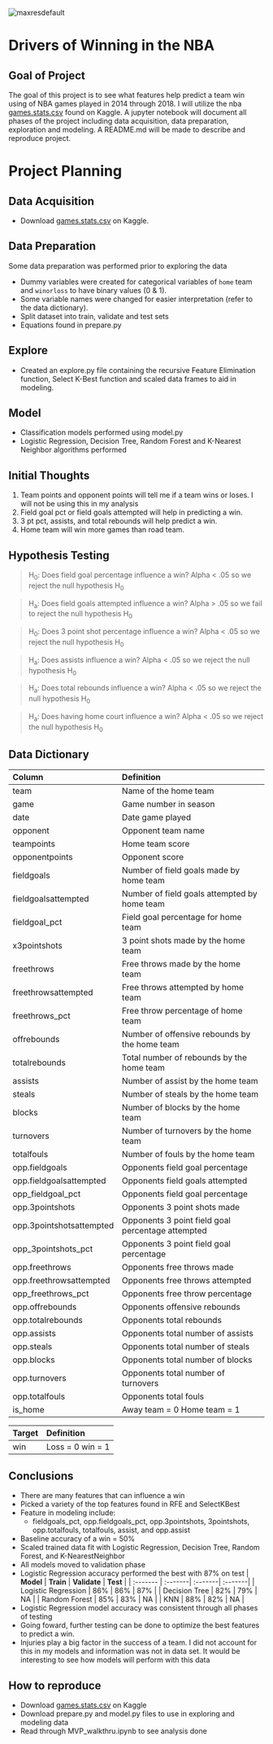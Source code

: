 ![maxresdefault](https://user-images.githubusercontent.com/62911364/100548752-211a6c00-3234-11eb-949c-38d71486c989.jpg)
# Drivers of Winning in the NBA

## Goal of Project
The goal of this project is to see what features help predict a team win using of NBA games played in 2014 through 2018. I will utilize the nba [games.stats.csv](https://www.kaggle.com/ionaskel/nba-games-stats-from-2014-to-2018) found on Kaggle. A jupyter notebook will document all phases of the project including data acquisition, data preparation, exploration and modeling. A README.md will be made to describe and reproduce project.

# Project Planning
  
## Data Acquisition
- Download [games.stats.csv](https://www.kaggle.com/ionaskel/nba-games-stats-from-2014-to-2018) on Kaggle.

## Data Preparation
Some data preparation was performed prior to exploring the data 
- Dummy variables were created for categorical variables of ```home``` team and ```winorloss``` to have binary values (0 & 1).   
- Some variable names were changed for easier interpretation (refer to the data dictionary).
- Split dataset into train, validate and test sets
- Equations found in prepare.py

## Explore
- Created an explore.py file containing the recursive Feature Elimination function, Select K-Best function and scaled data frames to aid in modeling.

## Model
- Classification models performed using model.py
- Logistic Regression, Decision Tree, Random Forest and K-Nearest Neighbor algorithms performed

## Initial Thoughts
1. Team points and opponent points will tell me if a team wins or loses. I will not be using this in my analysis
2. Field goal pct or field goals attempted will help in predicting a win.
3. 3 pt pct, assists, and total rebounds will help predict a win.
4. Home team will win more games than road team.

## Hypothesis Testing
> H<sub>0</sub>: Does field goal percentage influence a win? Alpha < .05 so we reject the null hypothesis H<sub>0</sub> 

> H<sub>a</sub>: Does field goals attempted influence a win? Alpha > .05 so we fail to reject the null hypothesis H<sub>0</sub> 

> H<sub>0</sub>: Does 3 point shot percentage influence a win? Alpha < .05 so we reject the null hypothesis H<sub>0</sub> 

> H<sub>a</sub>: Does assists influence a win? Alpha < .05 so we reject the null hypothesis H<sub>0</sub> 

> H<sub>a</sub>: Does total rebounds influence a win? Alpha < .05 so we reject the null hypothesis H<sub>0</sub> 

> H<sub>a</sub>: Does having home court influence a win? Alpha < .05 so we reject the null hypothesis H<sub>0</sub> 


## Data Dictionary
  
| **Column** | **Definition** |
| :------- | :-------|
| team | Name of the home team  |
| game | Game number in season |
| date | Date game played |
| opponent | Opponent team name |
| teampoints | Home team score |
| opponentpoints | Opponent score|
| fieldgoals | Number of field goals made by home team|
| fieldgoalsattempted | Number of field goals attempted by home team|
| fieldgoal_pct | Field goal percentage for home team |
| x3pointshots | 3 point shots made by the home team |
| freethrows | Free throws made by the home team |
| freethrowsattempted | Free throws attempted by home team |
| freethrows_pct | Free throw percentage of home team|
| offrebounds | Number of offensive rebounds by the home team |
| totalrebounds | Total number of rebounds by the home team |
| assists | Number of assist by the home team |
| steals | Number of steals by the home team |
| blocks | Number of blocks by the home team |
| turnovers | Number of turnovers by the home team |
| totalfouls | Number of fouls by the home team |
| opp.fieldgoals| Opponents field goal percentage |
| opp.fieldgoalsattempted| Opponents field goals attempted |
| opp_fieldgoal_pct | Opponents field goal percentage |
| opp.3pointshots | Opponents 3 point shots made |
| opp.3pointshotsattempted | Opponents 3 point field goal percentage attempted |
| opp_3pointshots_pct | Opponents 3 point field goal percentage |
| opp.freethrows | Opponents free throws made |
| opp.freethrowsattempted | Opponents free throws attempted |
| opp_freethrows_pct | Opponents free throw percentage |
| opp.offrebounds | Opponents offensive rebounds |
| opp.totalrebounds | Opponents total rebounds |
| opp.assists | Opponents total number of assists |
| opp.steals | Opponents total number of steals |
| opp.blocks | Opponents total number of blocks |
| opp.turnovers | Opponents total number of turnovers |
| opp.totalfouls | Opponents total fouls |
| is_home | Away team = 0 Home team = 1 |

| **Target** | **Definition** |
| :------- | :-------|
| win | Loss = 0 win = 1 |
  
## Conclusions
- There are many features that can influence a win
- Picked a variety of the top features found in RFE and SelectKBest
- Feature in modeling include:
    - fieldgoals_pct, opp.fieldgoals_pct, opp.3pointshots, 3pointshots, opp.totalfouls, totalfouls, assist, and opp.assist
- Baseline accuracy of a win = 50%
- Scaled trained data fit with Logistic Regression, Decision Tree, Random Forest, and K-NearestNeighbor
- All models moved to validation phase
- Logistic Regression accuracy performed the best with 87% on test
    | **Model** | **Train** | **Validate** | **Test** |
    | :------- | :-------| :-------| :-------|
    | Logistic Regression | 86% | 86% | 87% |
    | Decision Tree | 82% | 79% | NA |
    | Random Forest | 85% | 83% | NA |
    | KNN | 88% | 82% | NA |
- Logistic Regression model accuracy was consistent through all phases of testing 
- Going foward, further testing can be done to optimize the best features to predict a win.
- Injuries play a big factor in the success of a team. I did not account for this in my models and information was not in data set. It would be interesting to see how models will perform with this data

## How to reproduce

- Download [games.stats.csv](https://www.kaggle.com/ionaskel/nba-games-stats-from-2014-to-2018) on Kaggle
- Download prepare.py and model.py files to use in exploring and modeling data
- Read through MVP_walkthru.ipynb to see analysis done

